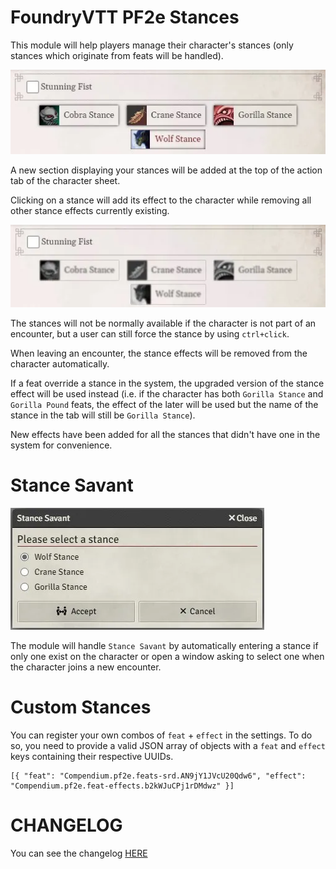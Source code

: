 # FoundryVTT PF2e Stances

This module will help players manage their character's stances (only stances which originate from feats will be handled).

![](./readme/stances.webp)

A new section displaying your stances will be added at the top of the action tab of the character sheet.

Clicking on a stance will add its effect to the character while removing all other stance effects currently existing.

![](./readme/nocombat.webp)

The stances will not be normally available if the character is not part of an encounter, but a user can still force the stance by using `ctrl+click`.

When leaving an encounter, the stance effects will be removed from the character automatically.

If a feat override a stance in the system, the upgraded version of the stance effect will be used instead (i.e. if the character has both `Gorilla Stance` and `Gorilla Pound` feats, the effect of the later will be used but the name of the stance in the tab will still be `Gorilla Stance`).

New effects have been added for all the stances that didn't have one in the system for convenience.

# Stance Savant

![](./readme/menu.webp)

The module will handle `Stance Savant` by automatically entering a stance if only one exist on the character or open a window asking to select one when the character joins a new encounter.

# Custom Stances

You can register your own combos of `feat` + `effect` in the settings. To do so, you need to provide a valid JSON array of objects with a `feat` and `effect` keys containing their respective UUIDs.

    [{ "feat": "Compendium.pf2e.feats-srd.AN9jY1JVcU20Qdw6", "effect": "Compendium.pf2e.feat-effects.b2kWJuCPj1rDMdwz" }]

# CHANGELOG

You can see the changelog [HERE](./CHANGELOG.md)
